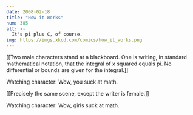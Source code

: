 ```yaml
---
date: 2008-02-18
title: "How it Works"
num: 385
alt: >-
  It's pi plus C, of course.
img: https://imgs.xkcd.com/comics/how_it_works.png
---
```

[[Two male characters stand at a blackboard. One is writing, in standard mathematical notation, that the integral of x squared equals pi. No differential or bounds are given for the integral.]]

Watching character: Wow, you suck at math.

[[Precisely the same scene, except the writer is female.]]

Watching character: Wow, girls suck at math.

